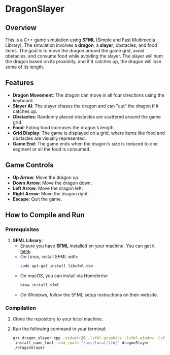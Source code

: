 # DragonSlayer


## Overview

This is a C++ game simulation using **SFML** (Simple and Fast Multimedia Library). The simulation involves a **dragon**, a **slayer**, obstacles, and food items. The goal is to move the dragon around the game grid, avoid obstacles, and consume food while avoiding the slayer. The slayer will hunt the dragon based on its proximity, and if it catches up, the dragon will lose some of its length.

## Features

- **Dragon Movement**: The dragon can move in all four directions using the keyboard.
- **Slayer AI**: The slayer chases the dragon and can "cut" the dragon if it catches up.
- **Obstacles**: Randomly placed obstacles are scattered around the game grid.
- **Food**: Eating food increases the dragon's length.
- **Grid Display**: The game is displayed on a grid, where items like food and obstacles are visually represented.
- **Game End**: The game ends when the dragon's size is reduced to one segment or all the food is consumed.

## Game Controls

- **Up Arrow**: Move the dragon up.
- **Down Arrow**: Move the dragon down.
- **Left Arrow**: Move the dragon left.
- **Right Arrow**: Move the dragon right.
- **Escape**: Quit the game.

## How to Compile and Run

### Prerequisites
1. **SFML Library**:
   - Ensure you have **SFML** installed on your machine. You can get it [here](https://www.sfml-dev.org/).
   - On Linux, install SFML with:
     ```bash
     sudo apt-get install libsfml-dev
     ```
   - On macOS, you can install via Homebrew:
     ```bash
     brew install sfml
     ```
   - On Windows, follow the SFML setup instructions on their website.

### Compilation

1. Clone the repository to your local machine.
2. Run the following command in your terminal:

   ```bash
   g++ dragon_slayer.cpp -std=c++20 -lsfml-graphics -lsfml-window -lsfml-system -o dragonSlayer
    install_name_tool -add_rpath "/usr/local/lib/" dragonSlayer
   ./dragonSlayer


